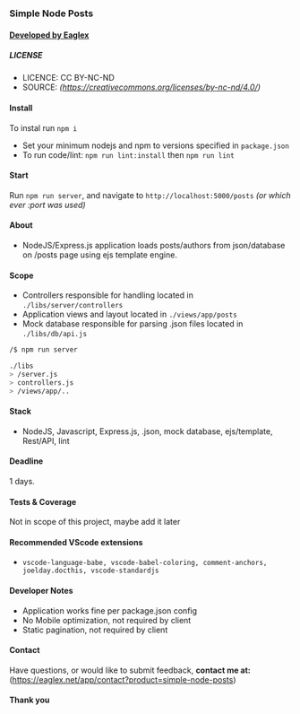 
### Simple Node Posts
#### [ Developed by Eaglex ](http://eaglex.net)


##### LICENSE
* LICENCE: CC BY-NC-ND
* SOURCE: _(https://creativecommons.org/licenses/by-nc-nd/4.0/)_

  
#### Install
To instal run `npm i`

- Set your minimum nodejs and npm to versions specified in `package.json`
- To run code/lint: `npm run lint:install` then `npm run lint`

 
#### Start
Run `npm run server`, and navigate to `http://localhost:5000/posts`  _(or which ever :port was used)_


#### About
- NodeJS/Express.js application loads posts/authors from json/database on /posts page using ejs template engine.


#### Scope
- Controllers responsible for handling located in `./libs/server/controllers`
- Application views and layout located in `./views/app/posts`
- Mock database responsible for parsing .json files located in `./libs/db/api.js`

```.sh
/$ npm run server

./libs
> /server.js
> controllers.js
> /views/app/..
```
  

#### Stack
- NodeJS, Javascript, Express.js, .json, mock database, ejs/template, Rest/API, lint


#### Deadline
1 days.


#### Tests & Coverage
Not in scope of this project, maybe add it later


#### Recommended VScode extensions
-  `vscode-language-babe, vscode-babel-coloring, comment-anchors, joelday.docthis, vscode-standardjs`


#### Developer Notes
* Application works fine per package.json config
* No Mobile optimization, not required by client
* Static pagination, not required by client


#### Contact
Have questions, or would like to submit feedback, **contact me at:** (https://eaglex.net/app/contact?product=simple-node-posts)

  
#### Thank you